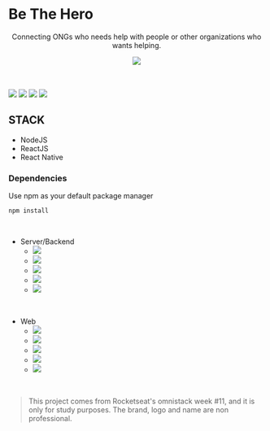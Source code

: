 # Be The Hero



<p align="center">
Connecting ONGs who needs help with people or other organizations who wants helping.

<p align="center">
    <img src="src/assets/logon.png">
</p>

<br>
<br>

<img src="https://img.shields.io/github/stars/marcelogaldino/be-the-hero"/>
<img src="https://img.shields.io/github/forks/marcelogaldino/be-the-hero"/>
<img src="https://img.shields.io/github/issues/marcelogaldino/be-the-hero"/>
<img src="https://img.shields.io/github/license/marcelogaldino/be-the-hero"/>

## STACK

- NodeJS
- ReactJS
- React Native

### Dependencies

<p>
Use npm as your default package manager

```
npm install
``` 
</p>



<br>

- Server/Backend
    - <img src="https://img.shields.io/badge/axios-^0.19.1-green"/> 
    - <img src="https://img.shields.io/badge/cors-^2.8.5-green"/> 
    - <img src="https://img.shields.io/badge/express-^4.17.1-green"/> 
    - <img src="https://img.shields.io/badge/sqlite3-^4.1.1-green"/> 
    - <img src="https://img.shields.io/badge/knex.io-^0.20.13-green"/> 


<br>

- Web
    - <img src="https://img.shields.io/badge/axios-^0.19.2-blue"/> 
    - <img src="https://img.shields.io/badge/reactDom-^16.13.1-blue"/> 
    - <img src="https://img.shields.io/badge/reactScripts-3.4.1-blue"/> 
    - <img src="https://img.shields.io/badge/reactRouterDom-^5.1.2-blue"/>
    - <img src="https://img.shields.io/badge/reactIcons-^3.9.0-blue"/> 


<br>


<blockquote alt="[ignore]">
<p>
This project comes from Rocketseat's omnistack week #11, and it is only for study purposes. The brand, logo and name are non professional.
</p>
</blockquote>
